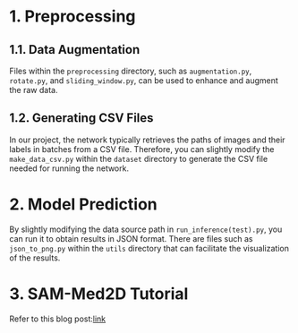 # 1. Preprocessing

## 1.1. Data Augmentation

Files within the `preprocessing` directory, such as `augmentation.py`, `rotate.py`, and `sliding_window.py`, can be used to enhance and augment the raw data.

## 1.2. Generating CSV Files

In our project, the network typically retrieves the paths of images and their labels in batches from a CSV file. Therefore, you can slightly modify the `make_data_csv.py` within the `dataset` directory to generate the CSV file needed for running the network.

# 2. Model Prediction

By slightly modifying the data source path in `run_inference(test).py`, you can run it to obtain results in JSON format. There are files such as `json_to_png.py` within the `utils` directory that can facilitate the visualization of the results.

# 3.  SAM-Med2D Tutorial

Refer to this blog post:[link](https://blog.csdn.net/qq_44886601/article/details/141022007?ops_request_misc=%257B%2522request%255Fid%2522%253A%2522F503FF4B-120B-4F5C-BE64-1A1DE3C145E7%2522%252C%2522scm%2522%253A%252220140713.130102334..%2522%257D&request_id=F503FF4B-120B-4F5C-BE64-1A1DE3C145E7&biz_id=0&utm_medium=distribute.pc_search_result.none-task-blog-2~all~top_positive~default-1-141022007-null-null.142^v100^pc_search_result_base8&utm_term=sam-med2d%E8%AE%AD%E7%BB%83%E8%87%AA%E5%B7%B1%E7%9A%84%E6%95%B0%E6%8D%AE&spm=1018.2226.3001.4187)
